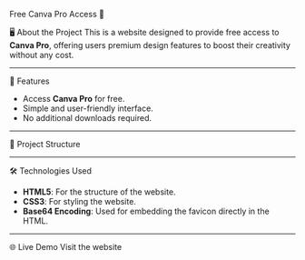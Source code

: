 Free Canva Pro Access 🌟

 🖥️ About the Project
This is a website designed to provide free access to **Canva Pro**, offering users premium design features to boost their creativity without any cost.

---

 🚀 Features
- Access **Canva Pro** for free.
- Simple and user-friendly interface.
- No additional downloads required.

---

 📂 Project Structure

---

 🛠️ Technologies Used
- **HTML5**: For the structure of the website.
- **CSS3**: For styling the website.
- **Base64 Encoding**: Used for embedding the favicon directly in the HTML.

---

 🌐 Live Demo
Visit the website

